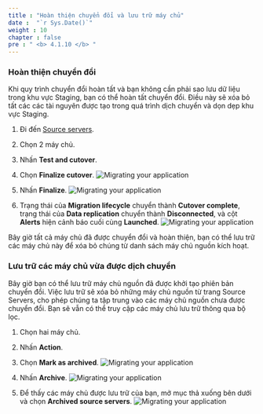 ```yaml
---
title : "Hoàn thiện chuyển đổi và lưu trữ máy chủ"
date :  "`r Sys.Date()`" 
weight : 10
chapter : false
pre : " <b> 4.1.10 </b> "
---
```


### Hoàn thiện chuyển đổi

Khi quy trình chuyển đổi hoàn tất và bạn không cần phải sao lưu dữ liệu trong khu vực Staging, bạn có thể hoàn tất chuyển đổi. Điều này sẽ xóa bỏ tất các các tài nguyên được tạo trong quá trình dịch chuyển và dọn dẹp khu vực Staging.
1. Đi đến [Source servers](https://us-west-2.console.aws.amazon.com/mgn/home?region=us-west-2#/sourceServers).
2. Chọn 2 máy chủ.
3. Nhấn **Test and cutover**.
4. Chọn **Finalize cutover**.
![Migrating your application](../../../../images/4.migrateinfra/4.1migrateapp/4.1.10cutover/4.1.10.1cutover.png?width=90pc)

5. Nhấn **Finalize**.
![Migrating your application](../../../../images/4.migrateinfra/4.1migrateapp/4.1.10cutover/4.1.10.2cutover.png?width=90pc)

6. Trạng thái của **Migration lifecycle** chuyển thành **Cutover complete**, trạng thái của **Data replication** chuyển thành **Disconnected**, và cột **Alerts** hiện cảnh báo cuối cùng **Launched**.
![Migrating your application](../../../../images/4.migrateinfra/4.1migrateapp/4.1.10cutover/4.1.10.4cutover.png?width=90pc)

Bây giờ tất cả máy chủ đã được chuyển đổi và hoàn thiện, bạn có thể lưu trữ các máy chủ này để xóa bỏ chúng từ danh sách máy chủ nguồn kích hoạt.
### Lưu trữ các máy chủ vừa được dịch chuyển
Bây giờ bạn có thể lưu trữ máy chủ nguồn đã được khởi tạo phiên bản chuyển đổi. Việc lưu trữ sẽ xóa bỏ những máy chủ nguồn từ trang Source Servers, cho phép chúng ta tập trung vào các máy chủ nguồn chưa được chuyển đổi. Bạn sẽ vẫn có thể truy cập các máy chủ lưu trữ thông qua bộ lọc.
1. Chọn hai máy chủ.
2. Nhấn **Action**.
3. Chọn **Mark as archived**.
![Migrating your application](../../../../images/4.migrateinfra/4.1migrateapp/4.1.10cutover/4.1.10.5cutover.png?width=90pc)

4. Nhấn **Archive**.
![Migrating your application](../../../../images/4.migrateinfra/4.1migrateapp/4.1.10cutover/4.1.10.6cutover.png?width=90pc)

5. Để thấy các máy chủ được lưu trữ của bạn, mở mục thả xuống bên dưới và chọn **Archived source servers**.
![Migrating your application](../../../../images/4.migrateinfra/4.1migrateapp/4.1.10cutover/4.1.10.7cutover.png?width=90pc)
